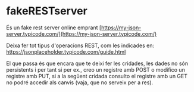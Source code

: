 # fakeRESTserver
És un fake rest server online emprant [https://my-json-server.typicode.com/](https://my-json-server.typicode.com/)

Deixa fer tot tipus d'operacions REST, com les indicades en:  https://jsonplaceholder.typicode.com/guide.html

El que passa és que encara que te deixi fer les cridades, les dades no són persistents i per tant si per ex., creo un registre amb POST o modifico un registre amb PUT, si a la següent cridada consulto el registre amb un GET no podré accedir als canvis (vaja, que no serveix per a res).
